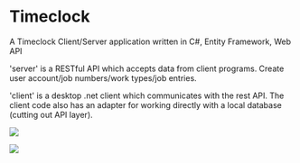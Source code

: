 # Timeclock

A Timeclock Client/Server application written in C#, Entity Framework, Web API

'server' is a RESTful API which accepts data from client programs. Create user account/job numbers/work types/job entries.

'client' is a desktop .net client which communicates with the rest API. The client code also has an adapter for working directly with a local database (cutting out API layer).

![](http://i.imgur.com/5fT0y68.png)

![](http://i.imgur.com/xDcU1u1.png)
